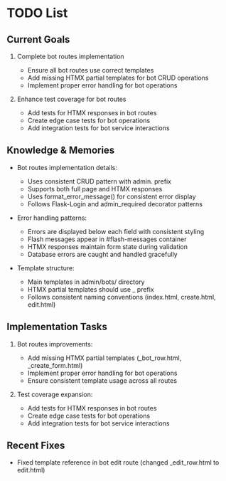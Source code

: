 # TODO List

## Current Goals
1. Complete bot routes implementation
   - Ensure all bot routes use correct templates
   - Add missing HTMX partial templates for bot CRUD operations
   - Implement proper error handling for bot operations

2. Enhance test coverage for bot routes
   - Add tests for HTMX responses in bot routes
   - Create edge case tests for bot operations
   - Add integration tests for bot service interactions

## Knowledge & Memories
- Bot routes implementation details:
  * Uses consistent CRUD pattern with admin. prefix
  * Supports both full page and HTMX responses
  * Uses format_error_message() for consistent error display
  * Follows Flask-Login and admin_required decorator patterns

- Error handling patterns:
  * Errors are displayed below each field with consistent styling
  * Flash messages appear in #flash-messages container
  * HTMX responses maintain form state during validation
  * Database errors are caught and handled gracefully

- Template structure:
  * Main templates in admin/bots/ directory
  * HTMX partial templates should use _ prefix
  * Follows consistent naming conventions (index.html, create.html, edit.html)

## Implementation Tasks
1. Bot routes improvements:
   - Add missing HTMX partial templates (_bot_row.html, _create_form.html)
   - Implement proper error handling for bot operations
   - Ensure consistent template usage across all routes

2. Test coverage expansion:
   - Add tests for HTMX responses in bot routes
   - Create edge case tests for bot operations
   - Add integration tests for bot service interactions

## Recent Fixes
- Fixed template reference in bot edit route (changed _edit_row.html to edit.html)

